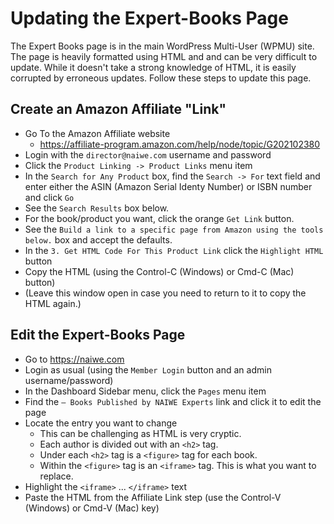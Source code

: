# Updating the Expert-Books Page

The Expert Books page is in the main WordPress Multi-User (WPMU) site. The page is heavily formatted using HTML and and can be very difficult to update. While it doesn't take a strong knowledge of HTML, it is easily corrupted by erroneous updates. Follow these steps to update this page.

## Create an Amazon Affiliate "Link"
* Go To the Amazon Affiliate website
  * https://affiliate-program.amazon.com/help/node/topic/G202102380
 * Login with the `director@naiwe.com` username and password
 * Click the `Product Linking -> Product Links` menu item
 * In the `Search for Any Product` box, find the `Search -> For` text field and enter either the ASIN (Amazon Serial Identy Number) or ISBN number and click `Go`
 * See the `Search Results` box below.
 * For the book/product you want, click the orange `Get Link` button.
 * See the `Build a link to a specific page from Amazon using the tools below.` box and accept the defaults.
 * In the `3. Get HTML Code For This Product Link` click the `Highlight HTML` button
 * Copy the HTML (using the Control-C (Windows) or Cmd-C (Mac) button)
 * (Leave this window open in case you need to return to it to copy the HTML again.)
## Edit the Expert-Books Page
* Go to https://naiwe.com
* Login as usual (using the `Member Login` button and an admin username/password)
* In the Dashboard Sidebar menu, click the `Pages` menu item
* Find the `— Books Published by NAIWE Experts` link and click it to edit the page
* Locate the entry you want to change
	* This can be challenging as HTML is very cryptic.
	* Each author is divided out with an `<h2>` tag.
	* Under each `<h2>` tag is a `<figure>` tag for each book.
	* Within the `<figure>` tag is an `<iframe>` tag. This is what you want to replace.
* Highlight the `<iframe>` ... `</iframe>` text
* Paste the HTML from the Affiliate Link step (use the Control-V (Windows) or Cmd-V (Mac) key)
<!--stackedit_data:
eyJoaXN0b3J5IjpbLTg0MTU1NTg4NF19
-->